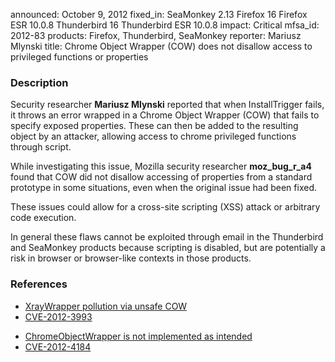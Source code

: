 announced: October 9, 2012
fixed_in: SeaMonkey 2.13
          Firefox 16
          Firefox ESR 10.0.8
          Thunderbird 16
          Thunderbird ESR 10.0.8
impact: Critical
mfsa_id: 2012-83
products: Firefox, Thunderbird, SeaMonkey
reporter: Mariusz Mlynski
title: Chrome Object Wrapper (COW) does not disallow access to privileged functions or properties

<h3>Description</h3>

<p>Security researcher <strong>Mariusz Mlynski</strong> reported that when
InstallTrigger fails, it throws an error wrapped in a Chrome Object Wrapper
(COW) that fails to specify exposed properties. These can then be added to the
resulting object by an attacker, allowing access to chrome privileged functions
through script.
</p>

<p>While investigating this issue, Mozilla security researcher
<strong>moz_bug_r_a4</strong> found that COW did not disallow accessing of
properties from a standard prototype in some situations, even when the original
issue had been fixed.
</p>

<p>These issues could allow for a cross-site scripting (XSS) attack or arbitrary
code execution. 
</p>

<p class="note">In general these flaws cannot be exploited through email in the
Thunderbird and SeaMonkey products because scripting is disabled, but are
potentially a risk in browser or browser-like contexts in those products.</p>


<h3>References</h3>

<ul>
  <li><a href="https://bugzilla.mozilla.org/show_bug.cgi?id=768101">
      XrayWrapper pollution via unsafe COW</a></li>
  <li><a href="http://cve.mitre.org/cgi-bin/cvename.cgi?name=CVE-2012-3993" class="ex-ref">CVE-2012-3993</a></li>
</ul>

<ul>
  <li><a href="https://bugzilla.mozilla.org/show_bug.cgi?id=780370">
      ChromeObjectWrapper is not implemented as intended</a></li>
  <li><a href="http://cve.mitre.org/cgi-bin/cvename.cgi?name=CVE-2012-4184" class="ex-ref">CVE-2012-4184</a></li>
</ul>




